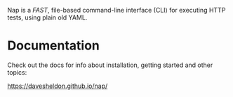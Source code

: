 Nap is a _FAST_, file-based command-line interface (CLI) for executing HTTP tests, using plain old YAML. 

# Documentation

Check out the docs for info about installation, getting started and other topics:

https://davesheldon.github.io/nap/

<!-- ## Starting a New Project

To create a new project (not required, but enables some QoL features, such as templates), run the `new` command:

```bash
$ nap new my-project
Created a new project called my-project. Run cd my-project to get started.
```

## Project Structure

A new project consists of the project directory and a few default folders and files:

```
/my-project/
  /.template/
    request.yml
    routine.yml
    env.yml
    script.js
  /env/
    default.yml
  /requests/
    request-1.yml
  /routines/
    routine-1.yml
  /scripts/
    script-1.js
```

## Components

A Nap project may consist of several different components: requests, environments, scripts and routines.

# Requests

A **request** represents a single HTTP request. To generate a request, use the `generate` command:

```bash
$ nap generate request requests/my-request.yml
```

By default, this creates a file called `my-request.yml` inside the `requests` folder like the following:

```yml
kind: request
name: Cat Facts
path: https://catfact.ninja//facts
verb: GET
body:
headers:
  - Accept: application/json
```

**Note:** to customize the default request template, edit `request.yml` found inside the `.templates` folder.

## Running Requests

To run a specific request, use the `run` command as follows:

```bash
$ nap run requests/my-request.yml
- requests/my-request.yml: 200 OK
```

## Asserts

Nap supports a variety of assertions. Here is an example containing all the possible usages:

```yml
kind: request
name: Cat Breeds - Assertion Example
path: https://catfact.ninja/breeds
asserts:
  - status == 200
  - duration > 0
  - duration < 1000
  - duration >= 0
  - duration <= 1000
  - header Content-Type == application/json
  - jsonpath $.data[0].breed matches ^Abyss.+
  - jsonpath $.data[0].breed contains byssi
  - jsonpath $.data[0].breed startswith Ab
  - jsonpath $.data[0].breed endswith ian
```

Asserts are broken up into 3 parts: query, predicate and expectation. Consider the example:

```yml
jsonpath $.data[0].breed matches ^Abyss.+
```

In this example, `jsonpath $.data[0].breed` is the query, `matches` is the predicate and `^Abyss.+` is the expectation.

## Captures

Captures allow us to evaluate a `query` against the response and save it to a variable. Here is an example of the usage:

```yml
kind: request
name: Cat Breeds - Capture Example
path: https://catfact.ninja/breeds
captures:
  myStatus: status
  myDuration: duration
  firstBreed: jsonpath $.data[0].breed
  secondBreed: jsonpath $.data[1].breed
```

This is especially useful for test runs where an auth token needs to be requested and re-used or where an entity is created and an Id needs to be stored.

# Environments

The `env` folder contains a default YAML configuration file: `default.yml`. By default, this file is empty. Values added to the default configuratoin may be substituted within requests or routines. Here is an example of our first request with the base URL stored as a variable:

requests/my-request.yml:
```yml
kind: request
name: Cat Facts
path: ${baseurl}/facts
verb: GET
body: ""
headers:
  Accept: application/json
```

env/default.yml:
```yml
baseurl: https://catfact.ninja
```

You may create new configurations either by adding a .yml file manually to the `env` folder or via the `generate` command:

```bash
$ nap generate env env/my-env.yml
```

**Note:** to customize the default environment template, edit `env.yml` found inside the `.templates` folder.

To run a request with a particular set of environment variables, use the `run` command with the `--env` or `-e` flag:

```bash
$ nap run requests/my-request.yml -e env/my-env.yml
- requests/my-request.yml: 200 OK
```

# Scripts

A **script** is a file containing [ES5-compatible](https://www.w3schools.com/js/js_es5.asp) Javascript. Nap supports ES6 Javascript via the [Otto](https://github.com/robertkrimen/otto) library, which means the same [limitations](https://github.com/robertkrimen/otto) are in play as mentioned on the Otto project page.

Scripts can be run before or after a request:

request.yml:
```yml
kind: request
name: Cat Facts
path: ${baseurl}/facts
verb: GET
preRequestScriptFile: ../scripts/script-1.js
postRequestScriptFile: ../scripts/script-2.js
headers:
  Accept: application/json
```

Scripts may also be inlined:

request.yml:
```yml
kind: request
name: Cat Facts
path: ${baseurl}/facts
verb: GET
preRequestScript: |
  console.log('Hello, World!');
postRequestScript: |
  console.log('Goodbye, World!');
headers:
  Accept: application/json
```

## Built-in functions

Nap provides several built-in functions for scripts to use. These are all nested under the global variable `nap`:

| Function | Description |
|-|-|
| nap.env.get(key: string) | Returns the value of an environment variable |
| nap.env.set(key: string, value: string) | Sets the (in-memory) value of an environment variable |
| nap.run(path) | Locates the referenced file, resolves its type and runs it |
| nap.fail(message: string) | Trigger a failure with a message; abort the rest of the routine |

## Environment Variables in Scripts

The templating syntax supported for environments is not supported in scripts. In order to access environment variables from inside a script, you must use the built-in functions.

# Routines

A **routine** is a file containing instructions for running one or more requests, scripts and/or subroutines in a specific order. The routine is _the_ first-class unit of execution in Nap. In fact, even requests and scripts that are run directly are first inserted into a routine at runtime in order to be executed. To generate a routine, use the `generate` command:

```bash
$ nap generate routine routines/my-routine.yml
```

By default, this creates a file called `my-routine.yml` inside the `routines` folder like the following:

```yml
kind: routine
name: Basic Routine
steps:
  - run: ../requests/my-request.yml
```

Each step may specify a target to run. Paths are relative to routine file location, so in this case to we must back out of the routines folder and into the requests folder to run out request.

**Note:** to customize the default routine template, edit `routine.yml` found inside the `.templates` folder.

## Running Routines

To run a routine, use the `run` command as follows:

```bash
$ nap run routines/my-routine.yml
- ../requests/my-request.yml: 200 OK
```

## Subroutines

A **subroutine** is a routine step that runs another routine. In this way you may use a single routine to run entire suites of tests:

```yml
kind: routine
name: Routine With Subroutines
steps:
  - run: my-routine.yml
  - run: my-other-routine.yml
```

Each subroutine will run within its own goroutine. This allows designing each subroutine as an end-to-end integration test that can run in parallel to other tests. 


# Concurrency

Nap is built upon a concurrency model where, by default, each routine runs in a separate thread. 

## Environment Variables

Each routine-thread in Nap receives a snapshot of the latest set of environment variables (including any changes made via scripts on the parent routine up until that point). This allows for scenarios such as performing authentication up-front, setting a token as a variable, and then running multiple routines in parallel that rely on that token. For example:

```yml
kind: routine
name: Authenticated Routine
steps:
  - run: ../requests/auth.yml
  - run: authenticated-routine-1.yml
  - run: authenticated-routine-2.yml
  - run: authenticated-routine-3.yml
```

The above results in a workflow like the following:

1. Run the auth request (sets the auth token into env)
2. Start the remaining subroutines (each receives its own copy of the current context, including a fresh scripting instance and snapshot of the environment variables)
3. Each routine runs, using its copy of the env auth token.

# Scripting Considerations

Since Nap can run scripts directly, entire workflows can be orchestrated using them. This format is encouraged for more advanced workflows. For example:

```javascript
var start = function(){
  console.log("Starting script"); // logs will show in the terminal window

  nap.run("../requests/auth.yml");

  if (nap.env.get("auth_token") && nap.env.get("auth_token").length > 0){
    console.log("Authenticated.");
  }
  else {
    nap.fail("Authentication failed.");
    return;
  }

  runRoutines();
};

var runRoutines = function(){
  console.log("Running routines synchronously");

  // Since each routine is being started via a script, they'll run in serial.
  // Subroutines of these routines will still run in parallel.

  nap.run("../routines/routine-1.yml"); 

  var errorMessage = nap.env.get('error_mesage');

  if (errorMessage && errorMessage.length > 0) {
    nap.fail(errorMessage);
    return;
  }

  nap.run("../routines/routine-2.yml"); 
  nap.run("../routines/routine-3.yml");
};

start();
``` -->